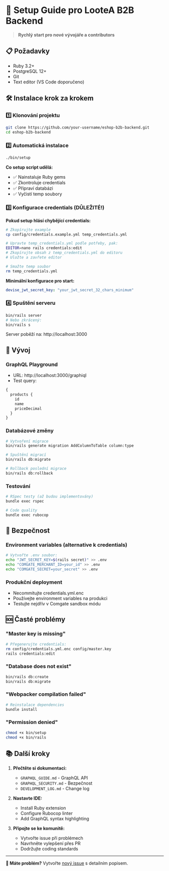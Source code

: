 # 🚀 Setup Guide pro LooteA B2B Backend

> **Rychlý start pro nové vývojáře a contributors**

## 📋 Požadavky

- Ruby 3.2+
- PostgreSQL 12+
- Git
- Text editor (VS Code doporučeno)

## 🛠️ Instalace krok za krokem

### 1️⃣ Klonování projektu
```bash
git clone https://github.com/your-username/eshop-b2b-backend.git
cd eshop-b2b-backend
```

### 2️⃣ Automatická instalace
```bash
./bin/setup
```

**Co setup script udělá:**
- ✅ Nainstaluje Ruby gems
- ✅ Zkontroluje credentials
- ✅ Připraví databázi
- ✅ Vyčistí temp soubory

### 3️⃣ Konfigurace credentials (DŮLEŽITÉ!)

**Pokud setup hlásí chybějící credentials:**

```bash
# Zkopírujte example
cp config/credentials.example.yml temp_credentials.yml

# Upravte temp_credentials.yml podle potřeby, pak:
EDITOR=nano rails credentials:edit
# Zkopírujte obsah z temp_credentials.yml do editoru
# Uložte a zavřete editor

# Smažte temp soubor
rm temp_credentials.yml
```

**Minimální konfigurace pro start:**
```yaml
devise_jwt_secret_key: "your_jwt_secret_32_chars_minimum"
```

### 4️⃣ Spuštění serveru
```bash
bin/rails server
# Nebo zkrácený:
bin/rails s
```

Server poběží na: http://localhost:3000

## 🔧 Vývoj

### GraphQL Playground
- URL: http://localhost:3000/graphiql
- Test query:
```graphql
{
  products {
    id
    name
    priceDecimal
  }
}
```

### Databázové změny
```bash
# Vytvoření migrace
bin/rails generate migration AddColumnToTable column:type

# Spuštění migrací
bin/rails db:migrate

# Rollback poslední migrace
bin/rails db:rollback
```

### Testování
```bash
# RSpec testy (až budou implementovány)
bundle exec rspec

# Code quality
bundle exec rubocop
```

## 🔐 Bezpečnost

### Environment variables (alternative k credentials)
```bash
# Vytvořte .env soubor:
echo "JWT_SECRET_KEY=$(rails secret)" >> .env
echo "COMGATE_MERCHANT_ID=your_id" >> .env
echo "COMGATE_SECRET=your_secret" >> .env
```

### Produkční deployment
- Necommitujte credentials.yml.enc
- Používejte environment variables na produkci
- Testujte nejdřív v Comgate sandbox módu

## 🆘 Časté problémy

### "Master key is missing"
```bash
# Přegenerujte credentials:
rm config/credentials.yml.enc config/master.key
rails credentials:edit
```

### "Database does not exist"
```bash
bin/rails db:create
bin/rails db:migrate
```

### "Webpacker compilation failed"
```bash
# Reinstalace dependencies
bundle install
```

### "Permission denied"
```bash
chmod +x bin/setup
chmod +x bin/rails
```

## 📚 Další kroky

1. **Přečtěte si dokumentaci:**
   - `GRAPHQL_GUIDE.md` - GraphQL API
   - `GRAPHQL_SECURITY.md` - Bezpečnost
   - `DEVELOPMENT_LOG.md` - Change log

2. **Nastavte IDE:**
   - Install Ruby extension
   - Configure Rubocop linter
   - Add GraphQL syntax highlighting

3. **Připojte se ke komunitě:**
   - Vytvořte issue při problémech
   - Navrhněte vylepšení přes PR
   - Dodržujte coding standards

---

**🎯 Máte problém?** Vytvořte [nový issue](https://github.com/your-username/eshop-b2b-backend/issues/new) s detailním popisem.